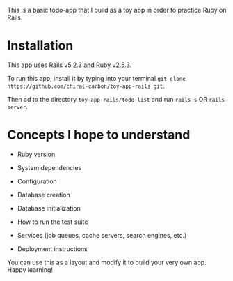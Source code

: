 This is a basic todo-app that I build as a toy app in order to practice Ruby on Rails.

**Installation**
=================

This app uses Rails v5.2.3 and Ruby v2.5.3.

To run this app, install it by typing into your terminal ```git clone https://github.com/chiral-carbon/toy-app-rails.git```.

Then cd to the directory ```toy-app-rails/todo-list``` and run ```rails s``` OR ```rails server```.


**Concepts I hope to understand**
==================================

* Ruby version

* System dependencies

* Configuration

* Database creation

* Database initialization

* How to run the test suite

* Services (job queues, cache servers, search engines, etc.)

* Deployment instructions


You can use this as a layout and modify it to build your very own app. Happy learning!

